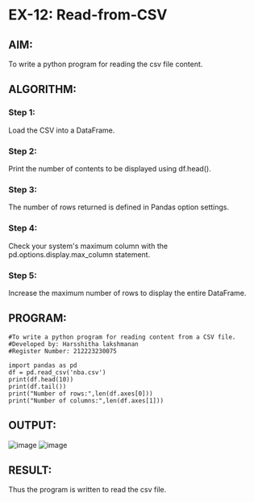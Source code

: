 # EX-12: Read-from-CSV

## AIM:
To write a python program for reading the csv file content.
## ALGORITHM:
### Step 1:
Load the CSV into a DataFrame.
### Step 2:
Print the number of contents to be displayed using df.head().
### Step 3:
The number of rows returned is defined in Pandas option settings.
### Step 4:
Check your system's maximum column with the pd.options.display.max_column statement.
### Step 5:
Increase the maximum number of rows to display the entire DataFrame.
## PROGRAM:
```
#To write a python program for reading content from a CSV file.
#Developed by: Harsshitha lakshmanan
#Register Number: 212223230075

import pandas as pd
df = pd.read_csv('nba.csv')
print(df.head(10))
print(df.tail())
print("Number of rows:",len(df.axes[0]))
print("Number of columns:",len(df.axes[1]))
```
## OUTPUT:
![image](https://github.com/user-attachments/assets/d24de9bc-a09d-4fcd-a286-ae283990fe06)
![image](https://github.com/user-attachments/assets/4d5e7b62-ee99-4a56-880e-2231a29ae36d)

## RESULT:
Thus the program is written to read the csv file.
